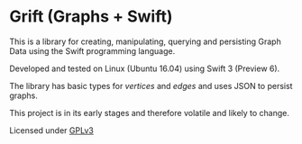 # Grift (Graphs + Swift)

This is a library for creating, manipulating, querying and
persisting Graph Data using the Swift programming language.

Developed and tested on Linux (Ubuntu 16.04) using Swift 3 (Preview
6).

The library has basic types for _vertices_ and _edges_ and uses
JSON to persist graphs.

This project is in its early stages and therefore volatile and
likely to change.

Licensed under [GPLv3](LICENSE)

